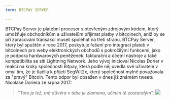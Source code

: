 ```yaml
---
term: BTCPAY SERVER

---
```

BTCPay Server je platební procesor s otevřeným zdrojovým kódem, který umožňuje obchodníkům a uživatelům přijímat platby v bitcoinech, aniž by se při zpracování transakcí museli spoléhat na třetí stranu. BTCPay Server, který byl spuštěn v roce 2017, poskytuje řešení pro integraci plateb v bitcoinech pro weby elektronických obchodů s pokročilými funkcemi, jako je podpora hardwarových peněženek, fakturační a účetní nástroje a také kompatibilita se sítí Lightning Network. Jeho vývoj inicioval Nicolas Dorier v reakci na kroky společnosti Bitpay, která podle něj uvedla své uživatele v omyl tím, že je tlačila k přijetí SegWit2x, který společnost mylně považovala za "pravý" Bitcoin. Tento odpor byl obsažen v dnes již známém tweetu Nicolase Doriera ze srpna 2017:

> "_Toto je lež, má důvěra v tebe je zlomena, učiním tě zastaralým_".
![](../../dictionnaire/assets/53.webp)